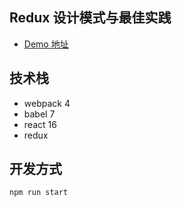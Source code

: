 ## Redux 设计模式与最佳实践


- [Demo 地址](http://wulucxy.github.io/redux-guide/)

## 技术栈

- webpack 4
- babel 7
- react 16
- redux

## 开发方式

```javascript
npm run start
```


